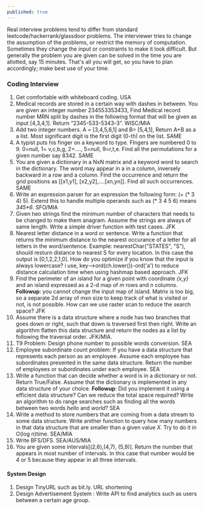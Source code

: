 ```yaml
---
published: true
---
```

Real interview problems tend to differ from standard leetcode/hackerrank/glassdoor problems. The interviewer tries to change the assumption of the problems, or restrict the memory of computation. Sometimes they change the input or constraints to make it look difficult. But generally the problem you are given can be solved in the time you are allotted, say 15 minutes. That's all you will get, so you have to plan accordingly; make best use of your time.

### Coding Interview
1. Get comfortable with whiteboard coding. USA
1. Medical records are stored in a certain way with dashes in between. You are given an integer number 234553353433, Find Medical record number MRN split by dashes in the following format that will be given as input [4,3,4,1]. Return “2345-533-5343-3”. WISC/MIA
1. Add two integer numbers. A = [3,4,5,6,1] and B= [5,4,1], Return A+B as a a list. Most significant digit is the first digit (0-th) on the list. SAME
1. A typist puts his finger on a keyword to type. FIngers are numbered 0 to 9.  0=null, 1= v,c,b,g, 2=...., 5=null, 9=r,t,e. Find all the permutations for a given number say 8342. SAME 
1. You are given a dictionary in a NxN matrix and a keyword word to search in the dictionary. The word may appear in a in a column, inversely backward in a row and a column. Find the occurrence and return the grid positions as [[x1,y1], [x2,y2],....[xn,yn]]. Find all such occurrences. SAME
1. Write an expression parser for an expression the following form: (+ (* 3 4) 5). Extend this to handle multiple operands such as (* 3 4 5 6) means _3*4*5*6_.
SFO/MIA
1. Given two strings find the minimum number of characters that needs to be changed to make them anagram. Assume the strings are always of same length. Write a simple driver function with test cases. JFK
1. Nearest letter distance in a word or sentence. Write a function that returns the minimum distance to the nearest occurance of a letter for all letters in the word/sentence. Example: nearestChar("STATES", "S"), should resturn distance to nearest S for every location. In this case the output is [0,1,2,2,1,0]. How do you optimize if you know that the input is always lowercase? i use, key-->ord(ch.lower())-ord('a') to reduce distance calculation time when using hashmap based approach. JFK
1. Find the perimeter of an island for a given point with coordinate _{x,y}_ and an island expressed as a 2-d map of _m_ rows and _n_ columns. **Followup**: you cannot change the input map of island. Matrix is too big, so a separate 2d array of mxn size to keep track of what is visited or not, is not possible. How can we use raster scan to reduce the search space? JFK
1. Assume there is a data structure where a node has two branches that goes down or right, such that down is traversed first then right. Write an algorithm flatten this data structure and return the nodes as a list by following the traversal order. JFK/MIA.
1. T9 Problem: Design phone number to possible words conversion. SEA
1. Employee subordinate count problem: If you have a data structure that represents each person as an employee. Assume each employee has subordinates presented in the same data structure. Return the number of employees or subordinates under each employee. SEA
1. Write a function that can decide whether a word is in a dictionary or not. Return True/False. Assume that the dictionary is implemented in any data structure of your choice. **Followup**: Did you implement it using a efficient data structure? Can we reduce the total space required? Write an algorithm to do range searches such as finding all the words between two words _hello_ and _world_? SEA
1. Write a method to store numbers that are coming from a data stream to some data structure. Write anither function to query how many numbers in that data structure that are smaller than a given value _X_. Try to do it in O(log n)time. SEA/MIA
1. Write BFS/DFS. SEA/AUS/MIA
1. You are given some intervals[(2,6),(4,7), (5,9)]. Return the number that appears in most number of intervals. In this case that number would be 4 or 5 because they appear in all three intervals.




#### System Design
1. Design TinyURL such as bit.ly. URL shortening
1. Design Advertisement System : Write API to find analytics such as users between a certain age group.
